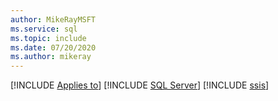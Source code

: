```yaml
---
author: MikeRayMSFT
ms.service: sql
ms.topic: include
ms.date: 07/20/2020
ms.author: mikeray
---
```


[!INCLUDE [Applies to](../../includes/applies-md.md)] [!INCLUDE [SQL Server](_ssnoversion.md)] [!INCLUDE [ssis](_ssis.md)]